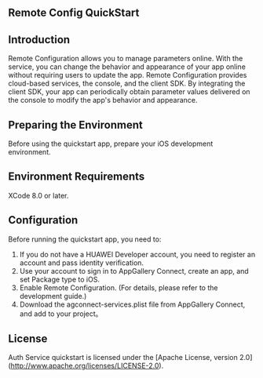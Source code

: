 ## Remote Config QuickStart

## Introduction
Remote Configuration allows you to manage parameters online. With the service, you can change the behavior and appearance of your app online without requiring users to update the app. Remote Configuration provides cloud-based services, the console, and the client SDK. By integrating the client SDK, your app can periodically obtain parameter values delivered on the console to modify the app's behavior and appearance.

## Preparing the Environment
Before using the quickstart app, prepare your iOS development environment.


## Environment Requirements
XCode 8.0 or later.
	
## Configuration
Before running the quickstart app, you need to:
1. If you do not have a HUAWEI Developer account, you need to register an account and pass identity verification.
2. Use your account to sign in to AppGallery Connect, create an app, and set Package type to iOS.
3. Enable Remote Configuration. (For details, please refer to the development guide.)
4. Download the agconnect-services.plist file from AppGallery Connect, and add to your project。


## License
Auth Service quickstart is licensed under the [Apache License, version 2.0] (http://www.apache.org/licenses/LICENSE-2.0).
